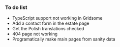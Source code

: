 ### To do list

- TypeScript support not working in Gridsome
- Add a contact form in the estate page
- Get the Polish translations checked
- 404 page not working
- Programatically make main pages from sanity data
